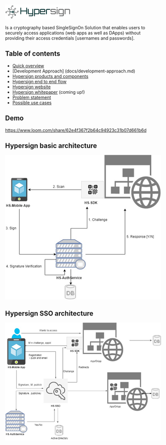 ![logo](docs/images/hsBanner_logo2.png)

Is a cryptography based SingleSignOn Solution that enables users to securely access applications (web apps as well as DApps) without providing their access credentials [usernames and passwords].

## Table of contents

* [Quick overview](docs/overview.md)
* [Development Approach] (docs/development-approach.md)
* [Hypersign products and components](docs/hs-products.md)
* [Hypersign end to end flow](docs/end2endflow.md)
* [Hypersign website](http://hypermine.in/hypersign/)
* [Hypersign whitepaper]() (coming up!)
* [Problem statement](https://github.com/hypermine-bc/hypersign/blob/master/docs/overview.md#problem)
* [Possible use cases](https://github.com/hypermine-bc/hypersign/blob/master/docs/overview.md#usecases)

## Demo

https://www.loom.com/share/62e4f367f2b64c94923c31b07d661b6d


## Hypersign basic architecture

![basic_arch](docs/images/hypersign_-basic.jpg)

## Hypersign SSO architecture 

![hs-kk_arch](docs/images/hypersign_-_keycloak.jpg)
